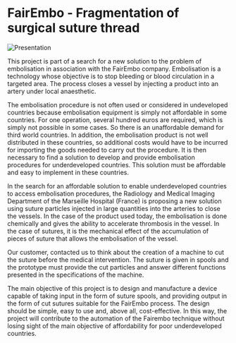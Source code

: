 # FairEmbo - Fragmentation of surgical suture thread 

![Presentation](https://www.google.com/imgres?imgurl=x-raw-image%3A%2F%2F%2F4c68ee34aca7d5525b1db16f473db4cc61e1137ea9fcbddb7feaafe1b4ddd4c0&imgrefurl=https%3A%2F%2Fwww.univ-amu.fr%2Fsystem%2Ffiles%2F2020-09%2FCHAIRE%2520FairEmbo.pdf&tbnid=UtWnrDTuaEyo2M&vet=12ahUKEwjdx7HI15P5AhVDXBoKHXd9D1gQMygMegQIARBd..i&docid=F_0_9HZFq0_0AM&w=962&h=395&q=embolisation%20fairembo&client=firefox-b-d&ved=2ahUKEwjdx7HI15P5AhVDXBoKHXd9D1gQMygMegQIARBd)

This project is part of a search for a new solution to the problem of embolisation in association with the FairEmbo company. 
Embolisation is a technology whose objective is to stop bleeding or blood circulation in a targeted area. The process closes a vessel by injecting a product into an artery under local anaesthetic. 

The embolisation procedure is not often used or considered in undeveloped countries because embolisation equipment is simply not affordable in some countries. For one operation, several hundred euros are required, which is simply not possible in some cases. So there is an unaffordable demand for third world countries. In addition, the embolisation product is not well distributed in these countries, so additional costs would have to be incurred for importing the goods needed to carry out the procedure.
It is then necessary to find a solution to develop and provide embolisation procedures for underdeveloped countries. This solution must be affordable and easy to implement in these countries. 

In the search for an affordable solution to enable underdeveloped countries to access embolisation procedures, the Radiology and Medical Imaging Department of the Marseille Hospital (France) is proposing a new solution using suture particles injected in large quantities into the arteries to close the vessels. 
In the case of the product used today, the embolisation is done chemically and gives the ability to accelerate thrombosis in the vessel.
In the case of sutures, it is the mechanical effect of the accumulation of pieces of suture that allows the embolisation of the vessel. 

Our customer, contacted us to think about the creation of a machine to cut the suture before the medical intervention. The suture is given in spools and the prototype must provide the cut particles and answer different functions presented in the specifications of the machine.

The main objective of this project is to design and manufacture a device capable of taking input in the form of suture spools, and providing output in the form of cut sutures suitable for the FairEmbo process. The design should be simple, easy to use and, above all, cost-effective. In this way, the project will contribute to the automation of the Fairembo technique without losing sight of the main objective of affordability for poor underdeveloped countries.

